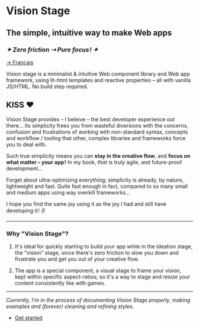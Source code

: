 # Vision Stage

## The simple, intuitive way to make Web apps
### *✦ Zero friction ⇢ Pure focus ! ✦*

[→ Français](./README-fr.md)

Vision stage is a minimalist & intuitive Web component library and Web app framework, using lit-html templates and reactive properties – all with vanilla JS/HTML. No build step required.

## KISS ❤

Vision Stage provides – I beleive – the best developer experience out there… Its simplicity frees you from wasteful diversions with the concerns, confusion and frustrations of working with non-standard syntax, concepts and workflow / tooling that other, complex libraries and frameworks force you to deal with.

Such true simplicity means you can **stay in the creative flow**, and **focus on what matter – *your* app !** In my book, *that* is truly agile, and future-proof development…


Forget about ultra-optimizing everything; simplicity is already, by nature, lightweight and fast. Quite fast enough in fact, compared to so many small and medium apps using way overkill frameworks…

I hope you find the same joy using it as the joy I had and still have developing it ! ✌

---

### Why "Vision Stage"?

1) It's ideal for quickly starting to build your app while in the ideation stage, the "vision" stage, since there's zero friction to slow you down and frustrate you and get you out of your creative flow.

2) The app is a special component, a visual stage to frame your vision, kept within specific aspect-ratios; so it's a way to stage and resize your content consistently like with games.
---

*Currently, I'm in the process of documenting Vision Stage properly, making examples and (forever) cleaning and refining styles.*

- [Get started](docs/get-started.md)